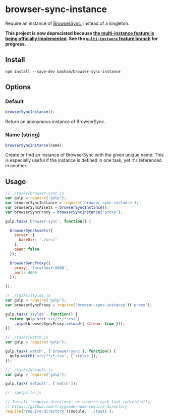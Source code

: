 # browser-sync-instance

Require an instance of [BrowserSync](https://github.com/shakyShane/browser-sync), instead of a singleton.

**This project is now depreciated because [the multi-instance feature is being officially implemented](https://github.com/shakyShane/browser-sync/issues/172#issuecomment-68134939). See the [`multi-instance` feature branch](https://github.com/shakyShane/browser-sync/tree/feature/multi-instance) for progress.**

## Install

```
npm install --save-dev basham/browser-sync-instance
```

## Options

### Default

```js
browserSyncInstance();
```

Return an anonymous instance of BrowserSync.

### Name (string)

```js
browserSyncInstance(name);
```

Create or find an instance of BrowserSync with the given unique name. This is especially useful if the instance is defined in one task, yet it's referenced in another.

## Usage

```js
// ./tasks/browser-sync.js
var gulp = require('gulp');
var browserSyncInstance = require('browser-sync-instance');
var browserSyncAssets = browserSyncInstance();
var browserSyncProxy = browserSyncInstance('proxy');

gulp.task('browser-sync', function() {

  browserSyncAssets({
    server: {
      baseDir: './src/'
    },
    open: false
  });

  browserSyncProxy({
    proxy: 'localhost:8080',
    port: 4000
  });

});
```

```js
// ./tasks/styles.js
var gulp = require('gulp');
var browserSyncProxy = require('browser-sync-instance')('proxy');

gulp.task('styles', function() {
  return gulp.src('src/**/*.css')
    .pipe(browserSyncProxy.reload({ stream: true }));
});
```

```js
// ./tasks/watch.js
var gulp = require('gulp');

gulp.task('watch', ['browser-sync'], function() {
  gulp.watch('src/**/*.css', ['styles']);
});
```

```js
// ./tasks/default.js
var gulp = require('gulp');

gulp.task('default', ['watch']);
```

```js
// ./gulpfile.js

// Install `require-directory` or require each task individually.
// https://github.com/troygoode/node-require-directory
require('require-directory')(module, './tasks');
```
